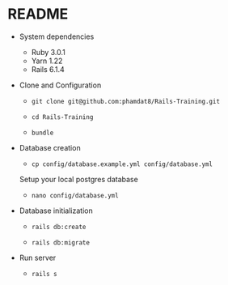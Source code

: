 # README

* System dependencies
  - Ruby 3.0.1
  - Yarn 1.22
  - Rails 6.1.4

* Clone and Configuration
  - `git clone git@github.com:phamdat8/Rails-Training.git`
  
  - `cd Rails-Training`
  
  - `bundle`
* Database creation

  - `cp config/database.example.yml config/database.yml`
  
  Setup your local postgres database 
  - `nano config/database.yml`

* Database initialization

  - `rails db:create`
  
  - `rails db:migrate`
* Run server

  - `rails s`

